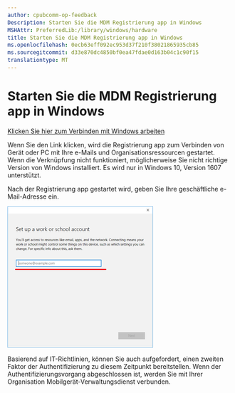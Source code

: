 ```yaml
---
author: cpubcomm-op-feedback
Description: Starten Sie die MDM Registrierung app in Windows
MSHAttr: PreferredLib:/library/windows/hardware
title: Starten Sie die MDM Registrierung app in Windows
ms.openlocfilehash: 0ecb63eff092ec953d37f210f38021865935cb85
ms.sourcegitcommit: d33e870dc4850bf0ea47fdae0d163b04c1c90f15
translationtype: MT
---
```

# <a name="launch-the-mdm-enrollment-app-in-windows"></a>Starten Sie die MDM Registrierung app in Windows

[Klicken Sie hier zum Verbinden mit Windows arbeiten](ms-device-enrollment:?mode=mdm)

Wenn Sie den Link klicken, wird die Registrierung app zum Verbinden von Gerät oder PC mit Ihre e-Mails und Organisationsressourcen gestartet. Wenn die Verknüpfung nicht funktioniert, möglicherweise Sie nicht richtige Version von Windows installiert. Es wird nur in Windows 10, Version 1607 unterstützt.

Nach der Registrierung app gestartet wird, geben Sie Ihre geschäftliche e-Mail-Adresse ein.  

![Screenshot, der für Ihre e-Mail-Adresse eingeben](images/deeplinkenrollment3.png)

Basierend auf IT-Richtlinien, können Sie auch aufgefordert, einen zweiten Faktor der Authentifizierung zu diesem Zeitpunkt bereitstellen. Wenn der Authentifizierungsvorgang abgeschlossen ist, werden Sie mit Ihrer Organisation Mobilgerät-Verwaltungsdienst verbunden.